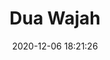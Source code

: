 ---
title: "Dua Wajah"
date: 2020-12-06 18:21:26
description: 'Put your description here.'
image: 'https://i.postimg.cc/6TxwqgsL/IMG-20201114-150708.jpg'
categories: kubisme
artist: 'Gallery teplok.id'
instagram: 'dian_djoyo'
---